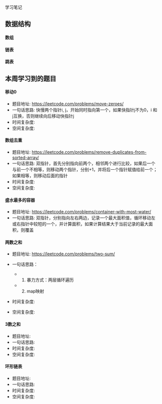 学习笔记
## 数据结构
#### 数组

#### 链表

#### 跳表

## 本周学习到的题目

#### 移动0
- 题目地址: https://leetcode.com/problems/move-zeroes/
- 一句话思路: 快慢两个指针i, j，开始同时指向第一个，如果快指针j不为0，i 和 j互换，否则继续向后移动快指针j
- 时间复杂度: 
- 空间复杂度:

#### 数组去重
- 题目地址: https://leetcode.com/problems/remove-duplicates-from-sorted-array/
- 一句话思路: 双指针，首先分别指向前两个，相邻两个进行比较，如果后一个与前一个不相等，则移动两个指针，分别+1，并将后一个指针赋值给前一个；如果相等，则移动后面的指针
- 时间复杂度: 
- 空间复杂度:

#### 盛水最多的容器
- 题目地址: https://leetcode.com/problems/container-with-most-water/
- 一句话思路: 双指针，分别指向左右两边，记录一个最大面积值，循环移动左或右指针中较短的一个，并计算面积，如果计算结果大于当前记录的最大面积，则覆盖

#### 两数之和
- 题目地址: https://leetcode.com/problems/two-sum/
- 一句话思路：
  - 1. 暴力方式：两层循环遍历
  - 2. map映射

- 时间复杂度: 
- 空间复杂度:

#### 3数之和
- 题目地址: 
- 一句话思路: 
- 时间复杂度: 
- 空间复杂度:

#### 环形链表
- 题目地址: 
- 一句话思路: 
- 时间复杂度: 
- 空间复杂度:


